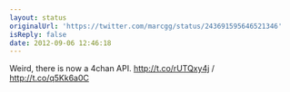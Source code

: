 ```yaml
---
layout: status
originalUrl: 'https://twitter.com/marcgg/status/243691595646521346'
isReply: false
date: 2012-09-06 12:46:18
---
```


Weird, there is now a 4chan API. http://t.co/rUTQxy4j / http://t.co/q5Kk6a0C
